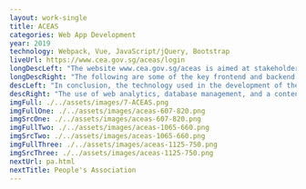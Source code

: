 ```yaml
---
layout: work-single
title: ACEAS
categories: Web App Development
year: 2019
technology: Webpack, Vue, JavaScript/jQuery, Bootstrap
liveUrl: https://www.cea.gov.sg/aceas/login
longDescLeft: "The website www.cea.gov.sg/aceas is aimed at stakeholders interested in the Advanced Clean Energy and Advisory System (ACEAS) program, which is run by the Energy Market Authority (EMA) in Singapore. This includes energy industry professionals, researchers, policymakers, and the general public who are interested in clean energy solutions."
longDescRight: "The following are some of the key frontend and backend technologies used in the development of www.cea.gov.sg/aceas: - Frontend Technologies: User Interface (UI) Design, Responsive Web Design (RWD), Interactive Elements; - Backend Technologies: Content Management System (CMS), Web Analytics, Security Measures, Database Management, These technologies, along with others, help to ensure that www.cea.gov.sg/aceas provides stakeholders with an effective, efficient, and secure online experience, helping them to stay informed about the ACEAS program and its contributions to the clean energy industry."
descLeft: "In conclusion, the technology used in the development of the ACEAS website, www.cea.gov.sg/aceas, is carefully chosen to meet the needs of its target audience. With its focus on mobile-friendliness, user engagement, and security, the website effectively communicates the ACEAS program and its impact to energy industry professionals, researchers, policymakers, and the general public."
descRight: "The use of web analytics, database management, and a content management system also ensures that stakeholders can access the site with confidence and stay informed about the latest developments in the clean energy industry. The commitment of the Energy Market Authority to using advanced technology is a reflection of its dedication to providing stakeholders with the best possible information and support."
imgFull: ./../assets/images/7-ACEAS.png
imgFullOne: ./../assets/images/aceas-607-820.png
imgSrcOne: ./../assets/images/aceas-607-820.png
imgFullTwo: ./../assets/images/aceas-1065-660.png
imgSrcTwo: ./../assets/images/aceas-1065-660.png
imgFullThree: ./../assets/images/aceas-1125-750.png
imgSrcThree: ./../assets/images/aceas-1125-750.png
nextUrl: pa.html
nextTitle: People's Association
---
```

